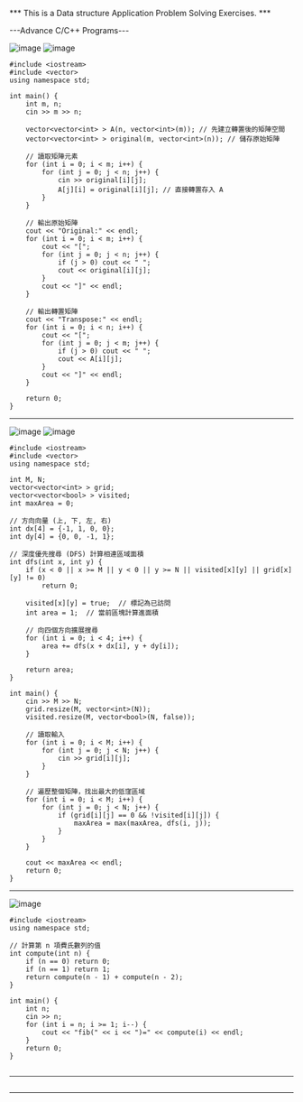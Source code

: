 *** This is a Data structure Application Problem Solving Exercises. ***

---Advance C/C++ Programs---


![image](https://github.com/user-attachments/assets/2e06bec7-4110-4134-ba74-398a2bbf1b3c)
![image](https://github.com/user-attachments/assets/3e3b6425-d420-42fa-a831-962529f6c3d3)

```
#include <iostream>
#include <vector>
using namespace std;

int main() {
    int m, n;
    cin >> m >> n;

    vector<vector<int> > A(n, vector<int>(m)); // 先建立轉置後的矩陣空間
    vector<vector<int> > original(m, vector<int>(n)); // 儲存原始矩陣

    // 讀取矩陣元素
    for (int i = 0; i < m; i++) {
        for (int j = 0; j < n; j++) {
            cin >> original[i][j];
            A[j][i] = original[i][j]; // 直接轉置存入 A
        }
    }

    // 輸出原始矩陣
    cout << "Original:" << endl;
    for (int i = 0; i < m; i++) {
        cout << "[";
        for (int j = 0; j < n; j++) {
            if (j > 0) cout << " ";
            cout << original[i][j];
        }
        cout << "]" << endl;
    }

    // 輸出轉置矩陣
    cout << "Transpose:" << endl;
    for (int i = 0; i < n; i++) {
        cout << "[";
        for (int j = 0; j < m; j++) {
            if (j > 0) cout << " ";
            cout << A[i][j];
        }
        cout << "]" << endl;
    }

    return 0;
}

```
----------------------------------------------------------
![image](https://github.com/user-attachments/assets/2264f5b4-8523-47bd-92b0-87ae4726ba04)
![image](https://github.com/user-attachments/assets/f4122bff-546f-4892-8f37-3f593a8727b3)


```
#include <iostream>
#include <vector>
using namespace std;

int M, N;
vector<vector<int> > grid;
vector<vector<bool> > visited;
int maxArea = 0;

// 方向向量 (上, 下, 左, 右)
int dx[4] = {-1, 1, 0, 0};
int dy[4] = {0, 0, -1, 1};

// 深度優先搜尋 (DFS) 計算相連區域面積
int dfs(int x, int y) {
    if (x < 0 || x >= M || y < 0 || y >= N || visited[x][y] || grid[x][y] != 0)
        return 0;

    visited[x][y] = true;  // 標記為已訪問
    int area = 1;  // 當前區塊計算進面積

    // 向四個方向擴展搜尋
    for (int i = 0; i < 4; i++) {
        area += dfs(x + dx[i], y + dy[i]);
    }

    return area;
}

int main() {
    cin >> M >> N;
    grid.resize(M, vector<int>(N));
    visited.resize(M, vector<bool>(N, false));

    // 讀取輸入
    for (int i = 0; i < M; i++) {
        for (int j = 0; j < N; j++) {
            cin >> grid[i][j];
        }
    }

    // 遍歷整個矩陣，找出最大的低窪區域
    for (int i = 0; i < M; i++) {
        for (int j = 0; j < N; j++) {
            if (grid[i][j] == 0 && !visited[i][j]) {
                maxArea = max(maxArea, dfs(i, j));
            }
        }
    }

    cout << maxArea << endl;
    return 0;
}

```

----------------------------------------------------------
![image](https://github.com/user-attachments/assets/9cdc7616-9904-49c2-aaa5-0cc77dd49f92)

```
#include <iostream>
using namespace std;

// 計算第 n 項費氏數列的值
int compute(int n) {
    if (n == 0) return 0;
    if (n == 1) return 1;
    return compute(n - 1) + compute(n - 2);
}

int main() {
    int n;
    cin >> n;
    for (int i = n; i >= 1; i--) {
        cout << "fib(" << i << ")=" << compute(i) << endl;
    }
    return 0;
}
 
```

----------------------------------------------------------


```

```

----------------------------------------------------------
